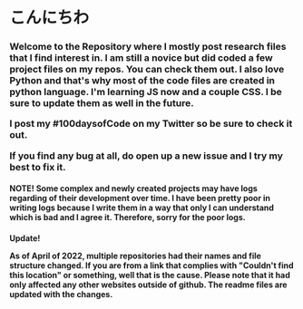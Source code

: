 
# こんにちわ
<h3>
  
Welcome to the Repository where I mostly post research files that I find interest in. I am still a novice but did coded a few project files on my repos. You can check them out. I also love Python and that's why most of the code files are created in python language. 
I'm learning JS now and a couple CSS. I be sure to update them as well in the future. 
  
I post my #100daysofCode on my Twitter so be sure to check it out. 

If you find any bug at all, do open up a new issue and I try my best to fix it.

</h3>



<h4>
NOTE!
Some complex and newly created projects may have logs regarding of their development over time. 
I have been pretty poor in writing logs because I write them in a way that only I can understand which is bad and I agree it. 
Therefore, sorry for the poor logs.
</h4>

<h4>
Update!

As of April of 2022, multiple repositories had their names and file structure changed. If you are from a link that complies with "Couldn't find this location" or something, well that is the cause. Please note that it had only affected any other websites outside of github. The readme files are updated with the changes.
</h4>
